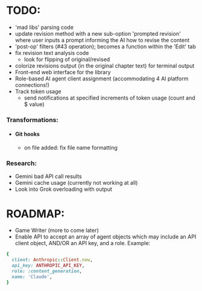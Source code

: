 # TODO:
- 'mad libs' parsing code
- update revision method with a new sub-option 'prompted revision' where user inputs a prompt informing the AI how to revise the content
- 'post-op' filters (#43 operation); becomes a function within the 'Edit' tab
- fix revision text analysis code
  - look for flipping of original/revised
- colorize revisions output (in the original chapter text) for terminal output
- Front-end web interface for the library
- Role-based AI agent client assignment (accommodating 4 AI platform connections!)
- Track token usage
  - send notifications at specified increments of token usage (count and $ value)

### Transformations:
- #### Git hooks
  - on file added: fix file name formatting

### Research:
- Gemini bad API call results
- Gemini cache usage (currently not working at all)
- Look into Grok overloading with output

# ROADMAP:
- Game Writer (more to come later)
- Enable API to accept an array of agent objects which may include an API client object, AND/OR an API key, and a role. Example:

```ruby
{
  client: Anthropic::Client.new,
  api_key: ANTHROPIC_API_KEY,
  role: :content_generation,
  name: 'Claude',
}
```
